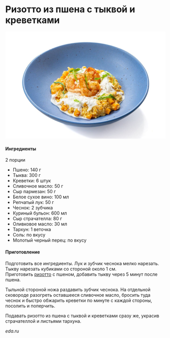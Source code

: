 ﻿---
image: ../../pics/photo_2024-02-22_18-16-46.jpg
---
# Ризотто из пшена с тыквой и креветками

![Ризотто из пшена с тыквой и креветками](../../pics/photo_2024-02-22_18-16-46.jpg)

#### Ингредиенты
2 порции

* Пшено: 140 г
* Тыква: 300 г
* Креветки: 6 штук
* Сливочное масло: 50 г
* Сыр пармезан: 50 г
* Белое сухое вино: 100 мл
* Репчатый лук: 50 г
* Чеснок: 2 зубчика
* Куриный бульон: 600 мл
* Сыр страчателла: 80 г
* Оливковое масло: 30 мл
* Тархун: 1 веточка
* Соль: по вкусу
* Молотый черный перец: по вкусу

#### Приготовление

Подготовить все ингредиенты. Лук и зубчик чеснока мелко нарезать. Тыкву нарезать кубиками со стороной около 1 см.  
Приготовить [ризотто](https://mars9n9.github.io/%D0%9F%D0%B0%D1%81%D1%82%D0%B0%20%D0%B8%20%D1%80%D0%B8%D0%B7%D0%BE%D1%82%D1%82%D0%BE/%D0%A0%D0%B8%D0%B7%D0%BE%D1%82%D1%82%D0%BE/ix.html) с пшеном, добавить тыкву через 5 минут после пшена.

Тыльной стороной ножа раздавить зубчик чеснока. На отдельной сковороде разогреть оставшееся сливочное масло, бросить туда чеснок и быстро обжарить креветки по минуте с каждой стороны, посолить и поперчить.

Подавать ризотто из пшена с тыквой и креветками сразу же, украсив страчателлой и листьями тархуна.

*eda.ru*
